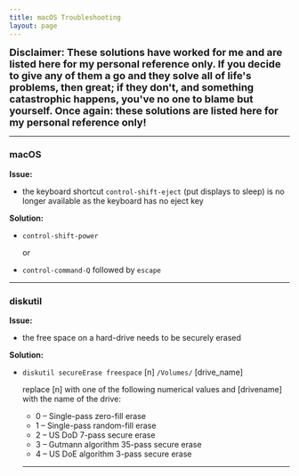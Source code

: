 ```yaml
---
title: macOS Troubleshooting
layout: page
---
```


<font size="4">
<b>Disclaimer: These solutions have worked for me and are listed here for my personal reference only. If you decide to give any of them a go and they solve all of life's problems, then great; if they don't, and something catastrophic happens, you've no one to blame but yourself. Once again: these solutions are listed here for my personal reference only!</b>
</font>

---

### macOS ###

**Issue:**

- the keyboard shortcut `control-shift-eject` (put displays to sleep) is no longer available as the keyboard has no eject key

**Solution:**

- `control-shift-power`

  or
  
- `control-command-Q` followed by `escape`

---

### diskutil ###

**Issue:**

- the free space on a hard-drive needs to be securely erased

**Solution:**

- `diskutil secureErase freespace` [n] `/Volumes/` [drive_name]

  replace [n] with one of the following numerical values and [drivename] with the name of the drive:

    - 0 – Single-pass zero-fill erase
    - 1 – Single-pass random-fill erase
    - 2 – US DoD 7-pass secure erase
    - 3 – Gutmann algorithm 35-pass secure erase
    - 4 – US DoE algorithm 3-pass secure erase
  
  ---
  
